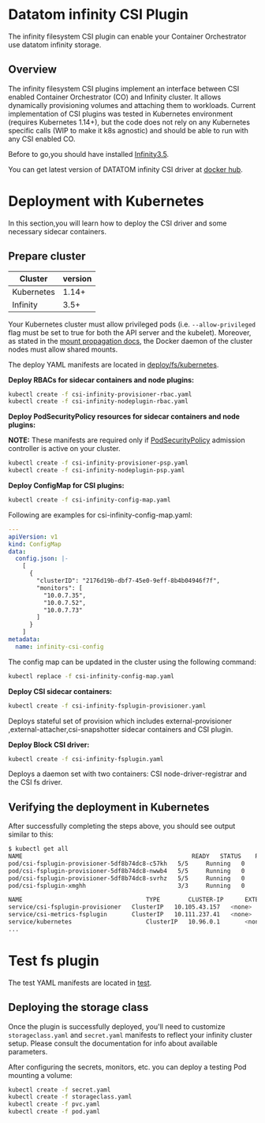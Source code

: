# Datatom infinity CSI Plugin

The infinity filesystem CSI plugin can enable your Container Orchestrator use datatom infinity storage.

## Overview

The infinity filesystem CSI plugins implement an interface between CSI enabled Container Orchestrator (CO) and Infinity cluster. It allows dynamically provisioning volumes and attaching them to workloads. Current implementation of CSI plugins was tested in Kubernetes environment (requires Kubernetes 1.14+), but the code does not rely on any Kubernetes specific calls (WIP to make it k8s agnostic) and should be able to run with any CSI enabled CO.

Before to go,you should have installed [Infinity3.5](http://www.datatom.com/cn/productions/frame/infinity/).

You can get latest version of DATATOM infinity CSI driver at [docker hub](https://hub.docker.com/r/datatom/infinitycsi/tags).

# Deployment with Kubernetes

In this section,you will learn how to deploy the CSI driver and some necessary sidecar containers.

## Prepare cluster ##

|   Cluster   |   version   |
| ----------- | ----------- |
|  Kubernetes |    1.14+    |
|   Infinity  |    3.5+     |


Your Kubernetes cluster must allow privileged pods (i.e. `--allow-privileged`
flag must be set to true for both the API server and the kubelet). Moreover, as
stated in the [mount propagation
docs](https://kubernetes.io/docs/concepts/storage/volumes/#mount-propagation),
the Docker daemon of the cluster nodes must allow shared mounts.

The deploy YAML manifests are located in [deploy/fs/kubernetes](./deploy/fs/kubernetes).

**Deploy RBACs for sidecar containers and node plugins:**

```bash
kubectl create -f csi-infinity-provisioner-rbac.yaml
kubectl create -f csi-infinity-nodeplugin-rbac.yaml
```

**Deploy PodSecurityPolicy resources for sidecar containers and node plugins:**

**NOTE:** These manifests are required only if [PodSecurityPolicy](https://kubernetes.io/docs/reference/access-authn-authz/admission-controllers/#podsecuritypolicy)
admission controller is active on your cluster.

```bash
kubectl create -f csi-infinity-provisioner-psp.yaml
kubectl create -f csi-infinity-nodeplugin-psp.yaml
```

**Deploy ConfigMap for CSI plugins:**

```bash
kubectl create -f csi-infinity-config-map.yaml
```

Following are examples for csi-infinity-config-map.yaml:

```yaml
---
apiVersion: v1
kind: ConfigMap
data:
  config.json: |-
    [
      {
        "clusterID": "2176d19b-dbf7-45e0-9eff-8b4b04946f7f",
        "monitors": [
          "10.0.7.35",
          "10.0.7.52",
          "10.0.7.73"
        ]
      }
    ]
metadata:
  name: infinity-csi-config
```

The config map can be updated in the cluster using the following command:

```bash
kubectl replace -f csi-infinity-config-map.yaml
```

**Deploy CSI sidecar containers:**

```bash
kubectl create -f csi-infinity-fsplugin-provisioner.yaml
```

Deploys stateful set of provision which includes external-provisioner
,external-attacher,csi-snapshotter sidecar containers and CSI plugin.

**Deploy Block CSI driver:**

```bash
kubectl create -f csi-infinity-fsplugin.yaml
```

Deploys a daemon set with two containers: CSI node-driver-registrar and the CSI
fs driver.

## Verifying the deployment in Kubernetes

After successfully completing the steps above, you should see output similar to this:

```bash
$ kubectl get all
NAME                                                READY   STATUS    RESTARTS   AGE
pod/csi-fsplugin-provisioner-5df8b74dc8-c57kh   5/5     Running   0          66m
pod/csi-fsplugin-provisioner-5df8b74dc8-nwwb4   5/5     Running   0          66m
pod/csi-fsplugin-provisioner-5df8b74dc8-svrhz   5/5     Running   0          66m
pod/csi-fsplugin-xmghh                          3/3     Running   0          66m

NAME                                   TYPE        CLUSTER-IP      EXTERNAL-IP   PORT(S)    AGE
service/csi-fsplugin-provisioner   ClusterIP   10.105.43.157   <none>        8080/TCP   66m
service/csi-metrics-fsplugin       ClusterIP   10.111.237.41   <none>        8080/TCP   66m
service/kubernetes                     ClusterIP   10.96.0.1       <none>        443/TCP    63d
...
```

# Test fs plugin
The test YAML manifests are located in [test](./test/infifs/kubernetes/).

## Deploying the storage class

Once the plugin is successfully deployed, you'll need to customize
`storageclass.yaml` and `secret.yaml` manifests to reflect your infinity cluster
setup.
Please consult the documentation for info about available parameters.

After configuring the secrets, monitors, etc. you can deploy a
testing Pod mounting a volume:

```bash
kubectl create -f secret.yaml
kubectl create -f storageclass.yaml
kubectl create -f pvc.yaml
kubectl create -f pod.yaml
```

